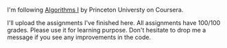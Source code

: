 I'm following [Algorithms I](https://www.coursera.org/learn/introduction-to-algorithms) by Princeton Universty on Coursera. 

I'll upload the assignments I've finished here. All assignments have 100/100 grades. Please use it for learning purpose. Don't hesitate to drop me a message if you see any improvements in the code.
